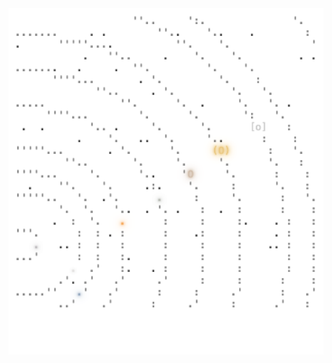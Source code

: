 <img align="left" style="float: left;" src="progress.png" width="530px">

<pre>
&nbsp;
&nbsp;
&nbsp;
&nbsp;
&nbsp;
&nbsp;
&nbsp;
&nbsp;
&nbsp;
&nbsp;
<a href='day/15'>Day 15: Oxygen System</a>
<a href='day/14'>Day 14: Space Stoichiometry</a>
<a href='day/13'>Day 13: Care Package</a>
<a href='day/12'>Day 12: The N-Body Problem</a>
<a href='day/11'>Day 11: Space Police</a>
<a href='day/10'>Day 10: Monitoring Station</a>
<a href='day/9'>Day 9: Sensor Boost</a>
<a href='day/8'>Day 8: Space Image Format</a>
<a href='day/7'>Day 7: Amplification Circuit</a>
<a href='day/6'>Day 6: Universal Orbit Map</a>
<a href='day/5'>Day 5: Sunny with a Chance of Asteroids</a>
<a href='day/4'>Day 4: Secure Container</a>
<a href='day/3'>Day 3: Crossed Wires</a>
<a href='day/2'>Day 2: 1202 Program Alarm</a>
<a href='day/1'>Day 1: The Tyranny of the Rocket Equation</a>
</pre>
